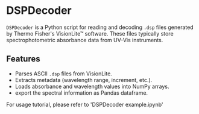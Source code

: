# DSPDecoder

`DSPDecoder` is a Python script for reading and decoding `.dsp` files generated by Thermo Fisher's VisionLite™ software. These files typically store spectrophotometric absorbance data from UV-Vis instruments.

## Features

- Parses ASCII `.dsp` files from VisionLite.
- Extracts metadata (wavelength range, increment, etc.).
- Loads absorbance and wavelength values into NumPy arrays.
- export the spectral information as Pandas dataframe.

For usage tutorial, please refer to 'DSPDecoder example.ipynb'